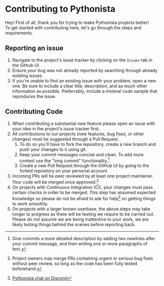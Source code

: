 # Contributing to Pythonista

Hey! First of all, thank you for trying to make Pythonista projects better!  
To get started with contributing here, let's go through the steps and requirements.

## Reporting an issue

1. Navigate to the project's issue tracker by clicking on the `Issues` tab in the Github UI
2. Ensure your bug was not already reported by searching through already existing issues
3. If you're unable to find an existing issue with your problem, open a new one. Be sure to include a clear title, description, and as much other information as possible. Preferrably, include a minimal code sample that reproduces the issue.

## Contributing Code

1. When contributing a substantial new feature please open an issue with your idea in the project's issue tracker first.
2. All contributions to our projects (new features, bug fixes, or other changes) must be suggested through a Pull Request.
    1. To do so you'll have to fork the repository, create a new branch and push your changes to it using git.
    2. Keep your commit messages concise and clean. To add more context use the "long commit" functionality.[^commit]
    3. Create a new Pull Request through the GitHub UI by going to the forked repository on your personal account.
3. Incoming PRs will be peer reviewed by at least one project maintainer. Your code will be merged once approved.[^review]
4. On projects with Continuous Integration (CI), your changes must pass certain checks in order to be merged. This step has assumed expected knowledge so please do not be afraid to ask for help[^chat] on getting things to work smoothly.
5. On projects with a larger known userbase, the above steps may take longer to progress as there will be testing we require to be carried out. Please do not assume we are being inattentive to your work, we are likely testing things behind the scenes before reporting back.

[^commit]: Give commits a more detailed description by adding two newlines after your commit message, and then writing one or more paragraphs of text.

[^review]: Project owners may merge PRs containing urgent or serious bug fixes without peer review, so long as the code has been fully tested beforehand.

[^chat]: [Pythonista chat on Discord](https://discord.gg/RAKc3HF)
